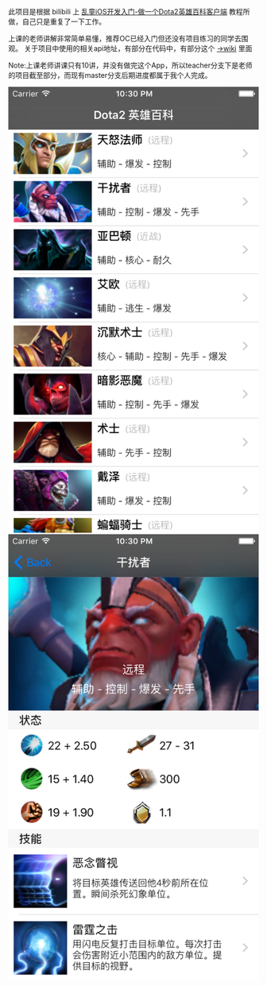 此项目是根据 bilibili 上 [乱童iOS开发入门-做一个Dota2英雄百科客户端](http://space.bilibili.com/9520985/#!/video/0//1) 教程所做，自己只是重复了一下工作。

上课的老师讲解非常简单易懂，推荐OC已经入门但还没有项目练习的同学去围观。
关于项目中使用的相关api地址，有部分在代码中，有部分这个 [->wiki](https://wiki.teamfortress.com/wiki/User:RJackson/Dota2API) 里面

Note:上课老师讲课只有10讲，并没有做完这个App，所以teacher分支下是老师的项目截至部分，而现有master分支后期进度都属于我个人完成。

![](./Screenshot/v5_ss2.png)
![](./Screenshot/v5_ss1.png)

